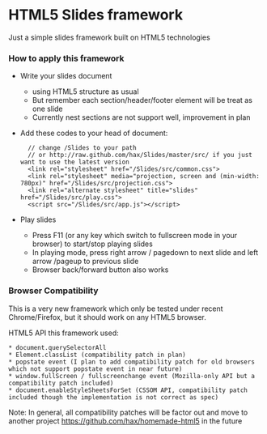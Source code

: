 # HTML5 Slides framework #

Just a simple slides framework built on HTML5 technologies

### How to apply this framework ###

* Write your slides document
	
	* using HTML5 structure as usual
	* But remember each section/header/footer element will be treat as one slide
	* Currently nest sections are not support well, improvement in plan

* Add these codes to your head of document:
	
		// change /Slides to your path
		// or http://raw.github.com/hax/Slides/master/src/ if you just want to use the latest version
		<link rel="stylesheet" href="/Slides/src/common.css">
		<link rel="stylesheet" media="projection, screen and (min-width: 780px)" href="/Slides/src/projection.css">
		<link rel="alternate stylesheet" title="slides" href="/Slides/src/play.css">
		<script src="/Slides/src/app.js"></script>

* Play slides

	* Press F11 (or any key which switch to fullscreen mode in your browser) to start/stop playing slides
	* In playing mode, press right arrow / pagedown to next slide and left arrow /pageup to previous slide
	* Browser back/forward button also works

### Browser Compatibility ###

This is a very new framework which only be tested under recent Chrome/Firefox, 
but it should work on any HTML5 browser.

HTML5 API this framework used:

	* document.querySelectorAll
	* Element.classList (compatibility patch in plan)
	* popstate event (I plan to add compatibility patch for old browsers which not support popstate event in near future)
	* window.fullScreen / fullscreenchange event (Mozilla-only API but a compatibility patch included)
	* document.enableStyleSheetsForSet (CSSOM API, compatibility patch included though the implementation is not correct as spec)
	
Note: In general, all compatibility patches will be factor out and move to another project https://github.com/hax/homemade-html5 in the future